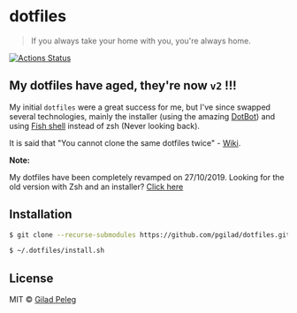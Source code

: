 # dotfiles
> If you always take your home with you, you're always home.

[![Actions Status](https://github.com/pgilad/dotfiles/workflows/ci/badge.svg)](https://github.com/pgilad/dotfiles/actions)

## My dotfiles have aged, they're now `v2` !!!

My initial `dotfiles` were a great success for me, but I've since swapped several technologies,
mainly the installer (using the amazing [DotBot](https://github.com/anishathalye/dotbot)) and using
[Fish shell](https://fishshell.com/) instead of zsh (Never looking back).

It is said that "You cannot clone the same dotfiles twice" - [Wiki](https://en.wikiquote.org/wiki/Heraclitus#Quotes).

**Note:**

My dotfiles have been completely revamped on 27/10/2019. Looking for
the old version with Zsh and an installer? [Click here](https://github.com/pgilad/dotfiles/tree/v1)

## Installation

```sh
$ git clone --recurse-submodules https://github.com/pgilad/dotfiles.git ~/.dotfiles

$ ~/.dotfiles/install.sh
```

## License

MIT © [Gilad Peleg](https://www.giladpeleg.com)
